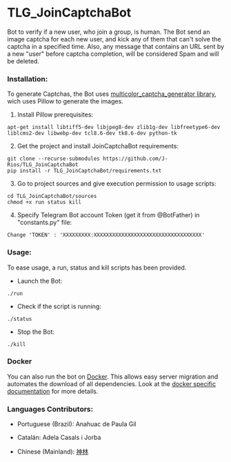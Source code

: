# TLG_JoinCaptchaBot
Bot to verify if a new user, who join a group, is human.
The Bot send an image captcha for each new user, and kick any of them that can't solve the captcha in a specified time. Also, any message that contains an URL sent by a new "user" before captcha completion, will be considered Spam and will be deleted.

### Installation:

To generate Captchas, the Bot uses [multicolor_captcha_generator library](https://github.com/J-Rios/multicolor_captcha_generator), wich uses Pillow to generate the images.

1. Install Pillow prerequisites:
```
apt-get install libtiff5-dev libjpeg8-dev zlib1g-dev libfreetype6-dev liblcms2-dev libwebp-dev tcl8.6-dev tk8.6-dev python-tk
```

2. Get the project and install JoinCaptchaBot requirements:
```
git clone --recurse-submodules https://github.com/J-Rios/TLG_JoinCaptchaBot
pip install -r TLG_JoinCaptchaBot/requirements.txt
```

3. Go to project sources and give execution permission to usage scripts:
```
cd TLG_JoinCaptchaBot/sources
chmod +x run status kill
```

4. Specify Telegram Bot account Token (get it from @BotFather) in "constants.py" file:
```
Change 'TOKEN' : 'XXXXXXXXX:XXXXXXXXXXXXXXXXXXXXXXXXXXXXXXXXXXX'
```

### Usage:

To ease usage, a run, status and kill scripts has been provided.

- Launch the Bot:
```
./run
```

- Check if the script is running:
```
./status
```

- Stop the Bot:
```
./kill
```

### Docker

You can also run the bot on [Docker](http://docker.com). This allows easy
server migration and automates the download of all dependencies. Look at the
[docker specific documentation](docker/README.md) for more details.

### Languages Contributors:

 - Portuguese (Brazil): Anahuac de Paula Gil

 - Catalán: Adela Casals i Jorba

 - Chinese (Mainland): [神林](https://github.com/jyxjjj)

